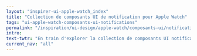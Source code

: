 ```yaml
---
layout: "inspirer-ui-apple-watch_index"
title: "Collection de composants UI de notification pour Apple Watch"
tags: "ui-apple-watch-composants-ui-notifications"
permalink: "/inspiration/ui-design/apple-watch/composants-ui/notifications/"
intro:
text-twtr: "En train d'explorer la collection de composants UI notification pour Apple Watch – @MagDuWebdesign"
current_nav: "all"
---
```

